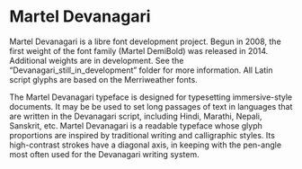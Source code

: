 Martel Devanagari
=================

Martel Devanagari is a libre font development project. Begun in 2008, the first weight of the font family (Martel DemiBold) was released in 2014. Additional weights are in development. See the “Devanagari_still_in_development” folder for more information. All Latin script glyphs are based on the Merriweather fonts.

The Martel Devanagari typeface is designed for typesetting immersive-style documents. It may be be used to set long passages of text in languages that are written in the Devanagari script, including Hindi, Marathi, Nepali, Sanskrit, etc. Martel Devanagari is a readable typeface whose glyph proportions are inspired by traditional writing and calligraphic styles. Its high-contrast strokes have a diagonal axis, in keeping with the pen-angle most often used for the Devanagari writing system.